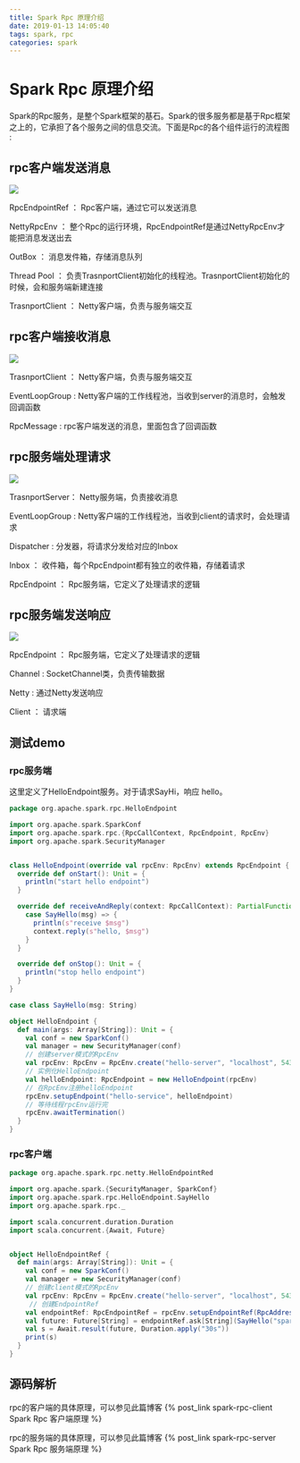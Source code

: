 ```yaml
---
title: Spark Rpc 原理介绍
date: 2019-01-13 14:05:40
tags: spark, rpc
categories: spark
---
```


# Spark Rpc 原理介绍 #

Spark的Rpc服务，是整个Spark框架的基石。Spark的很多服务都是基于Rpc框架之上的，它承担了各个服务之间的信息交流。下面是Rpc的各个组件运行的流程图 :

## rpc客户端发送消息

<img src="rpc-client-send.svg">

RpcEndpointRef ： Rpc客户端，通过它可以发送消息

NettyRpcEnv ： 整个Rpc的运行环境，RpcEndpointRef是通过NettyRpcEnv才能把消息发送出去

OutBox ： 消息发件箱，存储消息队列

Thread Pool ： 负责TrasnportClient初始化的线程池。TrasnportClient初始化的时候，会和服务端新建连接

TrasnportClient ： Netty客户端，负责与服务端交互



## rpc客户端接收消息

<img src="rpc-client-receive.svg">

TrasnportClient ： Netty客户端，负责与服务端交互

EventLoopGroup : Netty客户端的工作线程池，当收到server的消息时，会触发回调函数

RpcMessage : rpc客户端发送的消息，里面包含了回调函数





## rpc服务端处理请求

<img src="rpc-server-receive.svg">

TrasnportServer： Netty服务端，负责接收消息

EventLoopGroup : Netty客户端的工作线程池，当收到client的请求时，会处理请求

Dispatcher : 分发器，将请求分发给对应的Inbox

Inbox ： 收件箱，每个RpcEndpoint都有独立的收件箱，存储着请求

RpcEndpoint ： Rpc服务端，它定义了处理请求的逻辑



## rpc服务端发送响应

<img src="rpc-server-send.svg">

RpcEndpoint ： Rpc服务端，它定义了处理请求的逻辑

Channel : SocketChannel类，负责传输数据

Netty : 通过Netty发送响应

Client ： 请求端



## 测试demo ##



### rpc服务端 ###

这里定义了HelloEndpoint服务。对于请求SayHi，响应 hello。

```scala
package org.apache.spark.rpc.HelloEndpoint

import org.apache.spark.SparkConf
import org.apache.spark.rpc.{RpcCallContext, RpcEndpoint, RpcEnv}
import org.apache.spark.SecurityManager


class HelloEndpoint(override val rpcEnv: RpcEnv) extends RpcEndpoint {
  override def onStart(): Unit = {
    println("start hello endpoint")
  }

  override def receiveAndReply(context: RpcCallContext): PartialFunction[Any, Unit] = {
    case SayHello(msg) => {
      println(s"receive $msg")
      context.reply(s"hello, $msg")
    }
  }

  override def onStop(): Unit = {
    println("stop hello endpoint")
  }
}

case class SayHello(msg: String)

object HelloEndpoint {
  def main(args: Array[String]): Unit = {
    val conf = new SparkConf()
    val manager = new SecurityManager(conf)
    // 创建server模式的RpcEnv
    val rpcEnv: RpcEnv = RpcEnv.create("hello-server", "localhost", 5432, conf, manager)
    // 实例化HelloEndpoint
    val helloEndpoint: RpcEndpoint = new HelloEndpoint(rpcEnv)
    // 在RpcEnv注册helloEndpoint
    rpcEnv.setupEndpoint("hello-service", helloEndpoint)
    // 等待线程rpcEnv运行完
    rpcEnv.awaitTermination()
  }
}
```



### rpc客户端 ###

```scala
package org.apache.spark.rpc.netty.HelloEndpointRed

import org.apache.spark.{SecurityManager, SparkConf}
import org.apache.spark.rpc.HelloEndpoint.SayHello
import org.apache.spark.rpc._

import scala.concurrent.duration.Duration
import scala.concurrent.{Await, Future}


object HelloEndpointRef {
  def main(args: Array[String]): Unit = {
    val conf = new SparkConf()
    val manager = new SecurityManager(conf)
    // 创建client模式的RpcEnv
    val rpcEnv: RpcEnv = RpcEnv.create("hello-server", "localhost", 5432, conf, manager, true)
     // 创建EndpointRef
    val endpointRef: RpcEndpointRef = rpcEnv.setupEndpointRef(RpcAddress("localhost", 5432), "hello-service")
    val future: Future[String] = endpointRef.ask[String](SayHello("spark-rpc"))
    val s = Await.result(future, Duration.apply("30s"))
    print(s)
  }
}
```



## 源码解析 ##

rpc的客户端的具体原理，可以参见此篇博客 {% post_link  spark-rpc-client Spark Rpc 客户端原理 %} 

rpc的服务端的具体原理，可以参见此篇博客 {% post_link  spark-rpc-server Spark Rpc 服务端原理 %} 